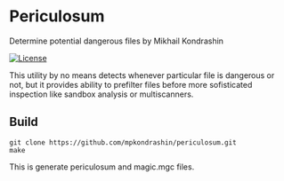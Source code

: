 # Periculosum
Determine potential dangerous files
by Mikhail Kondrashin

[![License](https://img.shields.io/badge/License-Apache%202-blue.svg)](https://opensource.org/licenses/Apache-2.0)

This utility by no means detects whenever particular file is dangerous or not, but it provides ability to prefilter files before more sofisticated inspection like sandbox analysis or multiscanners.

## Build

```code
git clone https://github.com/mpkondrashin/periculosum.git
make
```

This is generate periculosum and magic.mgc files.

